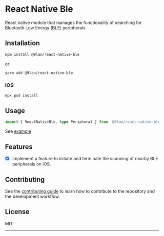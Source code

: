 # React Native Ble

React native module that manages the functionality of searching for Bluetooth Low Energy (BLE) peripherals

## Installation

```sh
npm install @9lan/react-native-ble
```
or
```sh
yarn add @9lan/react-native-ble
```

### IOS
```sh
npx pod install
```

## Usage

```ts
import { ReactNativeBle, type Peripheral } from '@9lan/react-native-ble';
```
See [example](example)


## Features

- [x] Implement a feature to initiate and terminate the scanning of nearby BLE peripherals on IOS.

## Contributing

See the [contributing guide](CONTRIBUTING.md) to learn how to contribute to the repository and the development workflow.

## License

MIT

---
